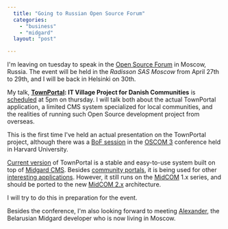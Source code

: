 ```yaml
---
  title: "Going to Russian Open Source Forum"
  categories: 
    - "business"
    - "midgard"
  layout: "post"

---
```

I'm leaving on tuesday to speak in the [Open Source Forum][1] in Moscow, Russia. The event will be held in the _Radisson SAS Moscow_ from April 27th to 29th, and I will be back in Helsinki on 30th.

My talk, __[TownPortal][2]: IT Village Project for Danish Communities__ is [scheduled][3] at 5pm on thursday. I will talk both about the actual TownPortal application, a limited CMS system specialized for local communities, and the realities of running such Open Source development project from overseas.

This is the first time I've held an actual presentation on the TownPortal project, although there was a [BoF session][4] in the [OSCOM 3][5] conference held in Harvard University.

[Current version][6] of TownPortal is a stable and easy-to-use system built on top of [Midgard CMS][7]. Besides [community portals][11], it is being used for other [interesting applications][8]. However, it still runs on the [MidCOM][9] 1.x series, and should be ported to the new [MidCOM 2.x][10] architecture.

I will try to do this in preparation for the event.

Besides the conference, I'm also looking forward to meeting [Alexander][12], the Belarusian Midgard developer who is now living in Moscow.

[1]: http://www.opensource-forum.ru/index.php
[2]: http://www.midgard-project.org/midcom-permalink-7208b6cfb37ef2c45158067d6b2a540e
[3]: http://www.opensource-forum.ru/program.php
[4]: http://www.oscom.org/gallery/oscom-3/1054186256_townportal_bof
[5]: http://www.oscom.org/events/oscom-3/
[6]: http://www.midgard-project.org/midcom-permalink-5c74d0e7dc07dd62440144b634ddc228
[7]: http://www.midgard-project.org/cms/
[8]: http://www.kaukolaweb.com/blog/using_townportal_as_an_extranet_wizard.html
[9]: http://www.midgard-project.org/midcom-permalink-85e86ba5433b5566da29fe9b32e2a425
[10]: http://www.nathan-syntronics.de/midcom-permalink-012279ce54d27339303ff57764a9b16c
[11]: http://www.baelum.dk/
[12]: http://www.midgard-project.org/community/whoswho/ab.html
